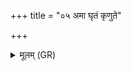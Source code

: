 +++
title = "०५ अमा घृतं कृणुते"

+++
<details><summary>मूलम् (GR)</summary>

अमा घृतं कृणुते केवलम्  
आचार्यो भूत्वा वरुणो  
यद्यद् ऐच्छत् प्रजापतौ ।  
तद् ब्रह्मचारी प्रायच्छत्  
स्वान् मित्रो अध्य् आत्मनः ॥
</details>